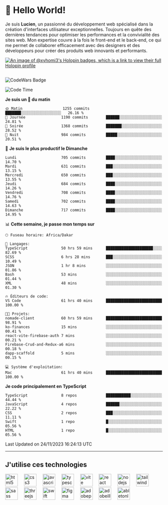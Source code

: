 # 👋 Hello World!

Je suis **Lucien**, un passionné du développement web spécialisé dans la création d'interfaces utilisateur exceptionnelles. Toujours en quête des dernières tendances pour optimiser les performances et la convivialité des sites web. Mon expertise couvre à la fois le front-end et le back-end, ce qui me permet de collaborer efficacement avec des designers et des développeurs pour créer des produits web innovants et performants.

[![An image of @xyhomi3's Holopin badges, which is a link to view their full Holopin profile](https://holopin.me/xyhomi3)](https://holopin.io/@xyhomi3)

##

![CodeWars Badge](https://www.codewars.com/users/xyhomi3/badges/small)

<!--START_SECTION:waka-->
![Code Time](http://img.shields.io/badge/Code%20Time-327%20hrs%2025%20mins-blue)

**Je suis un 🐤 du matin** 

```text
🌞 Matin                  1255 commits        ███████░░░░░░░░░░░░░░░░░░   26.16 % 
🌆 Journée                1190 commits        ██████░░░░░░░░░░░░░░░░░░░   24.81 % 
🌃 Soirée                 1368 commits        ███████░░░░░░░░░░░░░░░░░░   28.52 % 
🌙 Nuit                   984 commits         █████░░░░░░░░░░░░░░░░░░░░   20.51 % 
```
📅 **Je suis le plus productif le Dimanche** 

```text
Lundi                    705 commits         ████░░░░░░░░░░░░░░░░░░░░░   14.70 % 
Mardi                    631 commits         ███░░░░░░░░░░░░░░░░░░░░░░   13.15 % 
Mercredi                 650 commits         ███░░░░░░░░░░░░░░░░░░░░░░   13.55 % 
Jeudi                    684 commits         ████░░░░░░░░░░░░░░░░░░░░░   14.26 % 
Vendredi                 708 commits         ████░░░░░░░░░░░░░░░░░░░░░   14.76 % 
Samedi                   702 commits         ████░░░░░░░░░░░░░░░░░░░░░   14.63 % 
Dimanche                 717 commits         ████░░░░░░░░░░░░░░░░░░░░░   14.95 % 
```


📊 **Cette semaine, je passe mon temps sur** 

```text
🕑︎ Fuseau horaire: Africa/Dakar

💬 Langages: 
TypeScript               50 hrs 59 mins      █████████████████████░░░░   82.69 % 
SCSS                     6 hrs 28 mins       ███░░░░░░░░░░░░░░░░░░░░░░   10.49 % 
JSON                     1 hr 8 mins         ░░░░░░░░░░░░░░░░░░░░░░░░░   01.86 % 
Bash                     53 mins             ░░░░░░░░░░░░░░░░░░░░░░░░░   01.44 % 
XML                      48 mins             ░░░░░░░░░░░░░░░░░░░░░░░░░   01.30 % 

🔥 Éditeurs de code: 
VS Code                  61 hrs 40 mins      █████████████████████████   100.00 % 

🐱‍💻 Projets: 
nomade-client            60 hrs 59 mins      █████████████████████████   98.91 % 
ko-finances              15 mins             ░░░░░░░░░░░░░░░░░░░░░░░░░   00.41 % 
react-vite-firebase-auth 7 mins              ░░░░░░░░░░░░░░░░░░░░░░░░░   00.21 % 
Firebase-Crud-and-Redux-a6 mins              ░░░░░░░░░░░░░░░░░░░░░░░░░   00.18 % 
dapp-scaffold            5 mins              ░░░░░░░░░░░░░░░░░░░░░░░░░   00.15 % 

💻 Système d'exploitation: 
Mac                      61 hrs 40 mins      █████████████████████████   100.00 % 
```

**Je code principalement en TypeScript** 

```text
TypeScript               8 repos             ███████████░░░░░░░░░░░░░░   44.44 % 
JavaScript               4 repos             ██████░░░░░░░░░░░░░░░░░░░   22.22 % 
CSS                      2 repos             ███░░░░░░░░░░░░░░░░░░░░░░   11.11 % 
Swift                    1 repo              █░░░░░░░░░░░░░░░░░░░░░░░░   05.56 % 
HTML                     1 repo              █░░░░░░░░░░░░░░░░░░░░░░░░   05.56 % 
```




 Last Updated on 24/11/2023 16:24:13 UTC
<!--END_SECTION:waka-->
---

## J'utilise ces technologies

<div align="left">
  <img src="https://skillicons.dev/icons?i=html" height="40" alt="html5 logo"  />
  <img width="12" />
  <img src="https://skillicons.dev/icons?i=css" height="40" alt="css3 logo"  />
  <img width="12" />
  <img src="https://skillicons.dev/icons?i=js" height="40" alt="javascript logo"  />
  <img width="12" />
  <img src="https://skillicons.dev/icons?i=ts" height="40" alt="typescript logo"  />
  <img width="12" />
  <img src="https://skillicons.dev/icons?i=vite" height="40" alt="vite logo"  />
  <img width="12" />
  <img src="https://skillicons.dev/icons?i=react" height="40" alt="react logo"  />
  <img width="12" />
  <img src="https://cdn.jsdelivr.net/gh/devicons/devicon/icons/nodejs/nodejs-original.svg" height="40" alt="nodejs logo"  />
  <img width="12" />
  <img src="https://skillicons.dev/icons?i=tailwind" height="40" alt="tailwindcss logo"  />
  <img width="12" />
  <img src="https://skillicons.dev/icons?i=sass" height="40" alt="sass logo"  />
  <img width="12" />
  <img src="https://skillicons.dev/icons?i=threejs" height="40" alt="threejs logo"  />
  <img width="12" />
  <img src="https://skillicons.dev/icons?i=swift" height="40" alt="swift logo"  />
  <img width="12" />
  <img src="https://skillicons.dev/icons?i=figma" height="40" alt="figma logo"  />
  <img width="12" />
  <img src="https://skillicons.dev/icons?i=ps" height="40" alt="adobephotoshop logo"  />
  <img width="12" />
  <img src="https://skillicons.dev/icons?i=ai" height="40" alt="adobeillustrator logo"  />
  <img width="12" />
  <img src="https://skillicons.dev/icons?i=ableton" height="40" alt="abletonlive logo"  />
</div>



